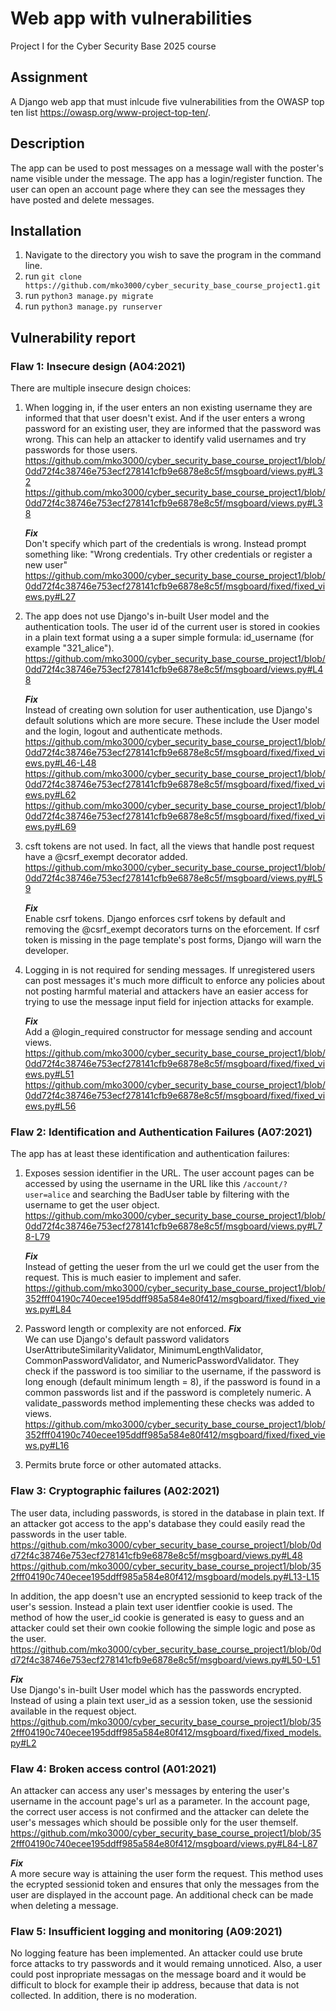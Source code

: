 # Web app with vulnerabilities
Project I for the Cyber Security Base 2025 course

## Assignment
A Django web app that must inlcude five vulnerabilities from the OWASP top ten list https://owasp.org/www-project-top-ten/.

## Description
The app can be used to post messages on a message wall with the poster's name visible under the message. The app has a login/register function. The user can open an account page where they can see the messages they have posted and delete messages.

## Installation
1. Navigate to the directory you wish to save the program in the command line.
1. run ```git clone https://github.com/mko3000/cyber_security_base_course_project1.git```
1. run ```python3 manage.py migrate```
1. run ```python3 manage.py runserver```


## Vulnerability report

### Flaw 1: Insecure design (A04:2021)
There are multiple insecure design choices:
1. When logging in, if the user enters an non existing username they are informed that that user doesn't exist. And if the user enters a wrong password for an existing user, they are informed that the password was wrong. This can help an attacker to identify valid usernames and try passwords for those users.
https://github.com/mko3000/cyber_security_base_course_project1/blob/0dd72f4c38746e753ecf278141cfb9e6878e8c5f/msgboard/views.py#L32
https://github.com/mko3000/cyber_security_base_course_project1/blob/0dd72f4c38746e753ecf278141cfb9e6878e8c5f/msgboard/views.py#L38

    ***Fix***\
Don't specify which part of the credentials is wrong. Instead prompt something like: "Wrong credentials. Try other credentials or register a new user"
https://github.com/mko3000/cyber_security_base_course_project1/blob/0dd72f4c38746e753ecf278141cfb9e6878e8c5f/msgboard/fixed/fixed_views.py#L27

1. The app does not use Django's in-built User model and the authentication tools. The user id of the current user is stored in cookies in a plain text format using a a super simple formula: id_username (for example "321_alice").
https://github.com/mko3000/cyber_security_base_course_project1/blob/0dd72f4c38746e753ecf278141cfb9e6878e8c5f/msgboard/views.py#L48

    ***Fix***\
Instead of creating own solution for user authentication, use Django's default solutions which are more secure. These include the User model and the login, logout and authenticate methods.
https://github.com/mko3000/cyber_security_base_course_project1/blob/0dd72f4c38746e753ecf278141cfb9e6878e8c5f/msgboard/fixed/fixed_views.py#L46-L48
https://github.com/mko3000/cyber_security_base_course_project1/blob/0dd72f4c38746e753ecf278141cfb9e6878e8c5f/msgboard/fixed/fixed_views.py#L62
https://github.com/mko3000/cyber_security_base_course_project1/blob/0dd72f4c38746e753ecf278141cfb9e6878e8c5f/msgboard/fixed/fixed_views.py#L69

1. csft tokens are not used. In fact, all the views that handle post request have a @csrf_exempt decorator added.
https://github.com/mko3000/cyber_security_base_course_project1/blob/0dd72f4c38746e753ecf278141cfb9e6878e8c5f/msgboard/views.py#L59

    ***Fix***\
Enable csrf tokens. Django enforces csrf tokens by default and removing the @csrf_exempt decorators turns on the eforcement. If csrf token is missing in the page template's post forms, Django will warn the developer.

1. Logging in is not required for sending messages. If unregistered users can post messages it's much more difficult to enforce any policies about not posting harmful material and attackers have an easier access for trying to use the message input field for injection attacks for example.

    ***Fix***\
Add a @login_required constructor for message sending and account views.
https://github.com/mko3000/cyber_security_base_course_project1/blob/0dd72f4c38746e753ecf278141cfb9e6878e8c5f/msgboard/fixed/fixed_views.py#L51
https://github.com/mko3000/cyber_security_base_course_project1/blob/0dd72f4c38746e753ecf278141cfb9e6878e8c5f/msgboard/fixed/fixed_views.py#L56


### Flaw 2: Identification and Authentication Failures (A07:2021)

The app has at least these identification and authentication failures:
1. Exposes session identifier in the URL. The user account pages can be accessed by using the username in the URL like this ```/account/?user=alice``` and searching the BadUser table by filtering with the username to get the user object.
https://github.com/mko3000/cyber_security_base_course_project1/blob/0dd72f4c38746e753ecf278141cfb9e6878e8c5f/msgboard/views.py#L78-L79

    ***Fix***\
Instead of getting the ueser from the url we could get the user from the request. This is much easier to implement and safer.
https://github.com/mko3000/cyber_security_base_course_project1/blob/352fff04190c740ecee195ddff985a584e80f412/msgboard/fixed/fixed_views.py#L84

1. Password length or complexity are not enforced.
    ***Fix***\
We can use Django's default password validators UserAttributeSimilarityValidator, MinimumLengthValidator, CommonPasswordValidator, and NumericPasswordValidator. They check if the password is too similiar to the username, if the password is long enough (default minimum length = 8), if the password is found in a common passwords list and if the password is completely numeric. A validate_passwords method implementing these checks was added to views. https://github.com/mko3000/cyber_security_base_course_project1/blob/352fff04190c740ecee195ddff985a584e80f412/msgboard/fixed/fixed_views.py#L16

1. Permits brute force or other automated attacks.


### Flaw 3: Cryptographic failures (A02:2021)
The user data, including passwords, is stored in the database in plain text. If an attacker got access to the app's database they could easily read the passwords in the user table.
https://github.com/mko3000/cyber_security_base_course_project1/blob/0dd72f4c38746e753ecf278141cfb9e6878e8c5f/msgboard/views.py#L48
https://github.com/mko3000/cyber_security_base_course_project1/blob/352fff04190c740ecee195ddff985a584e80f412/msgboard/models.py#L13-L15

In addition, the app doesn't use an encrypted sessionid to keep track of the user's session. Instead a plain text user identfier cookie is used.  The method of how the user_id cookie is generated is easy to guess and an attacker could set their own cookie following the simple logic and pose as the user.
https://github.com/mko3000/cyber_security_base_course_project1/blob/0dd72f4c38746e753ecf278141cfb9e6878e8c5f/msgboard/views.py#L50-L51

***Fix***\
Use Django's in-built User model which has the passwords encrypted. Instead of using a plain text user_id as a session token, use the sessionid available in the request object.
https://github.com/mko3000/cyber_security_base_course_project1/blob/352fff04190c740ecee195ddff985a584e80f412/msgboard/fixed/fixed_models.py#L2

### Flaw 4: Broken access control (A01:2021)
An attacker can access any user's messages by entering the user's username in the account page's url as a parameter. In the account page, the correct user access is not confirmed and the attacker can delete the user's messages which should be possible only for the user themself.
https://github.com/mko3000/cyber_security_base_course_project1/blob/352fff04190c740ecee195ddff985a584e80f412/msgboard/views.py#L84-L87

***Fix***\
A more secure way is attaining the user form the request. This method uses the ecrypted sessionid token and ensures that only the messages from the user are displayed in the account page. An additional check can be made when deleting a message.


### Flaw 5: Insufficient logging and monitoring (A09:2021)
No logging feature has been implemented. An attacker could use brute force attacks to try passwords and it would remaing unnoticed. Also, a user could post inpropriate messagas on the message board and it would be difficult to block for example their ip address, because that data is not collected. In addition, there is no moderation.




